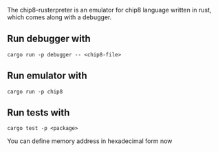 
The chip8-rusterpreter is an emulator for chip8 language written in rust, which comes along with a debugger.

## Run debugger with
````
cargo run -p debugger -- <chip8-file>
````

## Run emulator with
````
cargo run -p chip8
````

## Run tests with
````
cargo test -p <package>
````

You can define memory address in hexadecimal form now